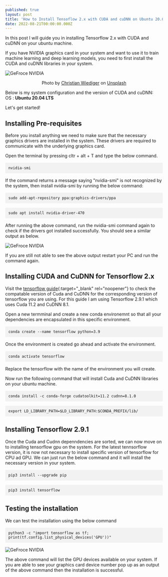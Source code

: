 ```yaml
---
published: true
layout: post
title: 'How to Install Tensoflow 2.x with CUDA and cuDNN on Ubuntu 20.04 LTS '
date: 2022-08-21T00:00:00.000Z
---
```

In this post I will guide you in installing Tensorflow 2.x with CUDA and cuDNN on your ubuntu machine.   


If you have NVIDIA graphics card in your system and want to use it to train machine learning and deep learning models, you need to first install the CUDA and cuDNN libraries in your system.  


![GeFroce NVIDIA]({{site.baseurl}}/images/christian-wiediger-3GUW88tRmv8-unsplash.jpg)
<center>Photo by <a href="https://unsplash.com/@christianw?utm_source=unsplash&utm_medium=referral&utm_content=creditCopyText">Christian Wiediger</a> on <a href="https://unsplash.com/s/photos/rtx?utm_source=unsplash&utm_medium=referral&utm_content=creditCopyText">Unsplash</a></center>


Below is my system configuration and the version of CUDA and cuDNN:  
OS 		: **Ubuntu 20.04 LTS**  

Let's get started!


## Installing Pre-requisites

Before you install anything we need to make sure that the necessary graphics drivers are installed in the system. These drivers are required to communicate with the underlying graphics card.

Open the terminal by pressing cltr + alt + T and type the below command.

<p style="background-color:#f2f2f2; padding:10px;"><code>nvidia-smi</code></p>

If the command returns a message saying "nvidia-smi" is not recognized by the system, then install nvidia-smi by running the below command:

<p style="background-color:#f2f2f2; padding:10px;"><code>sudo add-apt-repository ppa:graphics-drivers/ppa</code></p>
<p style="background-color:#f2f2f2; padding:10px;"><code>sudo apt install nvidia-driver-470</code></p>

After running the above command, run the nvidia-smi command again to check if the drivers got installed successfully. You should see a similar output as below.

![GeFroce NVIDIA]({{site.baseurl}}/images/nvidia-smi-command_op.png)

If you are still not able to see the above output restart your PC and run the command again.

## Installing CUDA and CuDNN for Tensorflow 2.x

Visit the [tensorflow guide](https://www.tensorflow.org/install/source#gpu "Tensorflow GPU Config"){:target="_blank" rel="noopener"} to check the compatable version of Cuda and CuDNN for the  corresponding version of tensorflow you are using. For this guide I am using Tensorflow 2.9.1 which uses Cuda 11.2 and CuDNN 8.1.

Open a new termminal and create a new conda environemnt so that all your dependencies are encapsulated in this specific environment.

<p style="background-color:#f2f2f2; padding:10px;"><code>conda create --name tensorflow python=3.9</code></p>

Once the environment is created go ahead and activate the environment.

<p style="background-color:#f2f2f2; padding:10px;"><code>conda activate tensorflow</code></p>

Replace the tensorflow with the name of the environment you will create.

Now run the following command that will install Cuda and CuDNN libraries on your ubuntu machine.

<p style="background-color:#f2f2f2; padding:10px;"><code>conda install -c conda-forge cudatoolkit=11.2 cudnn=8.1.0</code></p>
<p style="background-color:#f2f2f2; padding:10px;"><code>export LD_LIBRARY_PATH=$LD_LIBRARY_PATH:$CONDA_PREFIX/lib/</code></p>

## Installing Tensorflow 2.9.1

Once the Cuda and Cudnn depenndencies are sorted, we can now move on to installing tensorflow gpu on the system. For the latest tennsorflow version, it is now not necessary to install specific version of tensorflow for CPU ad GPU. We can just run the below command and it will install the necessary version in your system.

<p style="background-color:#f2f2f2; padding:10px;"><code>pip3 install --upgrade pip</code></p>
<p style="background-color:#f2f2f2; padding:10px;"><code>pip3 install tensorflow</code></p>

## Testing the installation

We can test the installation using the below command

<p style="background-color:#f2f2f2; padding:10px;"><code>python3 -c "import tensorflow as tf; print(tf.config.list_physical_devices('GPU'))"</code></p>

![GeFroce NVIDIA]({{site.baseurl}}/images/gpu_devices_tf.png)

The above command will list the GPU devices available on your system. If you are able to see your graphics card device number pop up as an output of the above command then the installation is successful.
